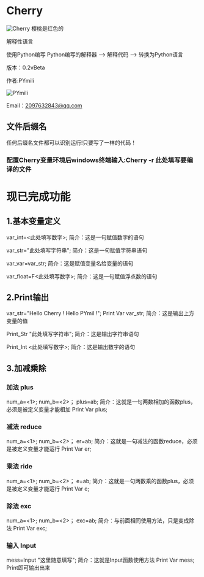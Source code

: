 # Cherry

![Cherry](http://47.108.189.192/Pymili/logo.ico)
樱桃是红色的

解释性语言

使用Python编写 Python编写的解释器 --> 解释代码 --> 转换为Python语言

版本：0.2vBeta

作者:PYmili

![PYmili](http://47.108.189.192/Pymili/image/PYmili.jpg)

Email：2097632843@qq.com

## 文件后缀名

任何后缀名文件都可以识别运行!只要写了一样的代码！

### 配置Cherry变量环境后windows终端输入:Cherry -r 此处填写要编译的文件

# 现已完成功能

## 1.基本变量定义

var_int=<此处填写数字>; 	 简介：这是一句赋值数字的语句

var_str="此处填写字符串"; 	 简介：这是一句赋值字符串语句

var_var=var_str;  	简介：这是赋值变量名给变量的语句

var_float=F<此处填写数字>;	简介：这是一句赋值浮点数的语句

## 2.Print输出

var_str="Hello Cherry !  Hello PYmil !";
Print Var var_str;	简介：这是输出上方变量的值

Print_Str "此处填写字符串";	简介：这是输出字符串语句

Print_Int <此处填写数字>;	简介：这是输出数字的语句

## 3.加减乘除

### 加法 plus

num_a=<1>;
num_b=<2>；
plus=a<plus>b;	简介：这就是一句两数相加的函数plus，必须是被定义变量才能相加
Print Var plus;

### 减法 reduce

num_a=<1>;
num_b=<2>；
er=a<reduce>b;	简介：这就是一句减法的函数reduce，必须是被定义变量才能运行
Print Var er;

### 乘法 ride

num_a=<1>;
num_b=<2>；
e=a<ride>b;	简介：这就是一句两数乘的函数plus，必须是被定义变量才能运行
Print Var e;

### 除法 exc

num_a=<1>;
num_b=<2>；
exc=a<exc>b;	简介：与前面相同使用方法，只是变成除法
Print Var exc;

### 输入 Input

mess=Input "这里随意填写";	简介：这就是Input函数使用方法
Print Var mess;	Print即可输出出来